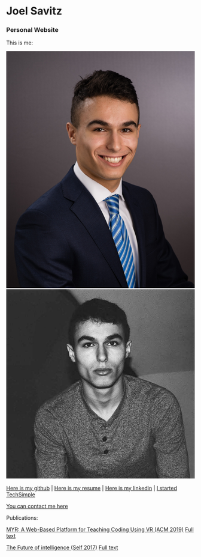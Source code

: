 <script>
(function(b, o, i, l, e, r) {
b.GoogleAnalyticsObject = l;
b[l] || (b[l] =
    function() {
	(b[l].q = b[l].q || []).push(arguments)
    });
b[l].l = +new Date;
e = o.createElement(i);
r = o.getElementsByTagName(i)[0];
e.src = 'https://www.google-analytics.com/analytics.js';
r.parentNode.insertBefore(e, r)
}(window, document, 'script', 'ga'));
ga('create', 'UA-100780087-3', 'auto');
ga('send', 'pageview');
</script>

<link rel="stylesheet" type="text/css" href="index.css" />

# Joel Savitz
### Personal Website

This is me:

<a href="me.jpg"><img src="me.jpg" alt="oops, the image link is broken!" style="width:auto;height:400;" /></a>
<a href="also_me.jpg"><img src="also_me.jpg" alt="oops, the image link is broken!" style="width:auto;height:400;" /></a>

[Here is my github](https://github.com/theyoyojo) | 
[Here is my resume](./resume.pdf) |
[Here is my linkedin](https://www.linkedin.com/in/joelsavitz/) |
[I started TechSimple](http://techsimple.co)

[You can contact me here](mailto:joelsavitz@gmail.com)

Publications:

[MYR: A Web-Based Platform for Teaching Coding Using VR (ACM 2019)](https://dl.acm.org/citation.cfm?id=3287482) [Full text](berns_et_al.pdf)

[The Future of intelligence (Self 2017)](ai.html) [Full text](the_future_of_intelligence.pdf)
